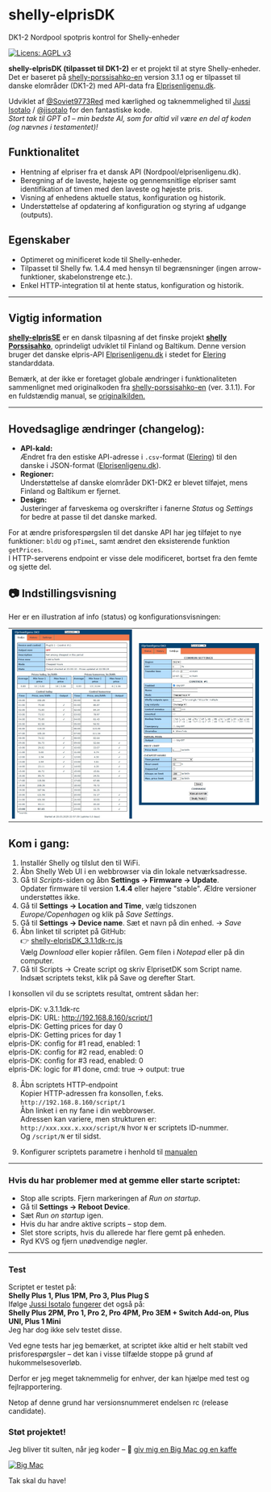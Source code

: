 # shelly-elprisDK
DK1-2 Nordpool spotpris kontrol for Shelly-enheder

[![Licens: AGPL v3](https://img.shields.io/badge/Licens-AGPL%20v3-blue.svg)](https://www.gnu.org/licenses/agpl-3.0)

**shelly-elprisDK (tilpasset til DK1-2)** er et projekt til at styre Shelly-enheder.  
Det er baseret på <a href="https://github.com/jisotalo/shelly-porssisahko-en">shelly-porssisahko-en</a> version 3.1.1 og er tilpasset til danske elområder (DK1-2) med API-data fra [Elprisenligenu.dk]([https://www.elprisetjustnu.se/](https://www.elprisenligenu.dk/)).

Udviklet af [@Soviet9773Red](https://github.com/Soviet9773Red) med kærlighed og taknemmelighed til [Jussi Isotalo](http://jisotalo.fi) / [@jisotalo](https://github.com/jisotalo) for den fantastiske kode.  
*Stort tak til GPT o1 – min bedste AI, som for altid vil være en del af koden (og nævnes i testamentet)!*

## Funktionalitet
- Hentning af elpriser fra et dansk API (Nordpool/elprisenligenu.dk).  
- Beregning af de laveste, højeste og gennemsnitlige elpriser samt identifikation af timen med den laveste og højeste pris.  
- Visning af enhedens aktuelle status, konfiguration og historik.  
- Understøttelse af opdatering af konfiguration og styring af udgange (outputs).

## Egenskaber
- Optimeret og minificeret kode til Shelly-enheder.  
- Tilpasset til Shelly fw. 1.4.4 med hensyn til begrænsninger (ingen arrow-funktioner, skabelonstrenge etc.).  
- Enkel HTTP-integration til at hente status, konfiguration og historik.

---

## Vigtig information  
**[shelly-elprisSE](https://github.com/Soviet9773Red/shelly-elprisSE)** er en dansk tilpasning af det finske projekt **[shelly Porssisahko](https://github.com/jisotalo/shelly-porssisahko)**, oprindeligt udviklet til Finland og Baltikum. Denne version bruger det danske elpris-API [Elprisenligenu.dk](https://www.elprisenligenu.dk/) i stedet for [Elering](https://elering.ee/) standarddata.

Bemærk, at der ikke er foretaget globale ændringer i funktionaliteten sammenlignet med originalkoden fra [shelly-porssisahko-en](https://github.com/jisotalo/shelly-porssisahko-en) (ver. 3.1.1). For en fuldstændig manual, se [originalkilden.](https://github.com/jisotalo/shelly-porssisahko-en)

---

## Hovedsaglige ændringer (changelog): 
- **API-kald:**  
  Ændret fra den estiske API-adresse i `.csv`-format ([Elering](https://elering.ee/)) til den danske i JSON-format ([Elprisenligenu.dk](https://www.elprisenligenu.dk/)).  
- **Regioner:**  
  Understøttelse af danske elområder DK1-DK2 er blevet tilføjet, mens Finland og Baltikum er fjernet.  
- **Design:**  
  Justeringer af farveskema og overskrifter i fanerne *Status* og *Settings* for bedre at passe til det danske marked.

For at ændre prisforespørgslen til det danske API har jeg tilføjet to nye funktioner: `bldU` og `pTimeL`, samt ændret den eksisterende funktion `getPrices`.  
I HTTP-serverens endpoint er visse dele modificeret, bortset fra den femte og sjette del.

## 📷 Indstillingsvisning
Her er en illustration af info (status) og konfigurationsvisningen:
<table><tr>
      <td><img src="https://github.com/Soviet9773Red/shelly-elprisDK/blob/main/StatP.jpg" width="500"></td>
      <td><img src="https://github.com/Soviet9773Red/shelly-elprisDK/blob/main/SetP.jpg" width="500"></td>
      </tr>
</table>

## Kom i gang:
1. Installér Shelly og tilslut den til WiFi.  
2. Åbn Shelly Web UI i en webbrowser via din lokale netværksadresse.  
3. Gå til *Scripts*-siden og åbn **Settings -> Firmware -> Update**.  
   Opdater firmware til version **1.4.4** eller højere "stable". Ældre versioner understøttes ikke.  
4. Gå til **Settings -> Location and Time**, vælg tidszonen *Europe/Copenhagen* og klik på *Save Settings*.  
5. Gå til **Settings -> Device name**. Sæt et navn på din enhed. -> *Save*  
6. Åbn linket til scriptet på GitHub:  
👉 [shelly-elprisDK_3.1.1dk-rc.js](https://github.com/Soviet9773Red/shelly-elprisDK/blob/main/shelly-elprisDK_3.1.1dk-rc.js)  
   Vælg *Download* eller kopier råfilen. Gem filen i *Notepad* eller på din computer.  
7. Gå til Scripts → Create script og skriv ElprisetDK som Script name.
Indsæt scriptets tekst, klik på Save og derefter Start.

I konsollen vil du se scriptets resultat, omtrent sådan her:

elpris-DK: v.3.1.1dk-rc<br>
elpris-DK: URL: http://192.168.8.160/script/1<br>
elpris-DK: Getting prices for day 0<br> 
elpris-DK: Getting prices for day 1<br> 
elpris-DK: config for #1 read, enabled: 1  
elpris-DK: config for #2 read, enabled: 0  
elpris-DK: config for #3 read, enabled: 0  
elpris-DK: logic for #1 done, cmd: true -> output: true  

8. Åbn scriptets HTTP-endpoint  
   Kopier HTTP-adressen fra konsollen, f.eks. `http://192.168.8.160/script/1`  
   Åbn linket i en ny fane i din webbrowser.  
   Adressen kan variere, men strukturen er: `http://xxx.xxx.x.xxx/script/N` hvor `N` er scriptets ID-nummer.  
   Og `/script/N` er til sidst.

9. Konfigurer scriptets parametre i henhold til [manualen](https://github.com/jisotalo/shelly-porssisahko-en)

---

### Hvis du har problemer med at gemme eller starte scriptet:
- Stop alle scripts. Fjern markeringen af *Run on startup*.  
- Gå til **Settings -> Reboot Device**.  
- Sæt *Run on startup* igen.  
- Hvis du har andre aktive scripts – stop dem.  
- Slet store scripts, hvis du allerede har flere gemt på enheden.  
- Ryd KVS og fjern unødvendige nøgler.

---

### Test

Scriptet er testet på:  
**Shelly Plus 1, Plus 1PM, Pro 3, Plus Plug S**  
Ifølge [Jussi Isotalo](http://jisotalo.fi) [fungerer](https://github.com/jisotalo/shelly-porssisahko-en?tab=readme-ov-file#shelly-devices) det også på:  
**Shelly Plus 2PM, Pro 1, Pro 2, Pro 4PM, Pro 3EM + Switch Add-on, Plus UNI, Plus 1 Mini**  
Jeg har dog ikke selv testet disse.

Ved egne tests har jeg bemærket, at scriptet ikke altid er helt stabilt ved prisforespørgsler – det kan i visse tilfælde stoppe på grund af hukommelsesoverløb.

Derfor er jeg meget taknemmelig for enhver, der kan hjælpe med test og fejlrapportering.

Netop af denne grund har versionsnummeret endelsen rc (release candidate).


### Støt projektet!
Jeg bliver tit sulten, når jeg koder – 🍔 [giv mig en Big Mac og en kaffe](https://buymeacoffee.com/soviet9773red)

[![Big Mac](https://img.shields.io/badge/Buy%20me%20a%20🍔-Big%20Mac-yellow?style=for-the-badge)](https://buymeacoffee.com/soviet9773red)

Tak skal du have!

